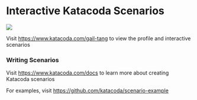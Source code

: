 # Interactive Katacoda Scenarios

[![](http://shields.katacoda.com/katacoda/gail-tang/count.svg)](https://www.katacoda.com/gail-tang "Get your profile on Katacoda.com")

Visit https://www.katacoda.com/gail-tang to view the profile and interactive scenarios

### Writing Scenarios
Visit https://www.katacoda.com/docs to learn more about creating Katacoda scenarios

For examples, visit https://github.com/katacoda/scenario-example
